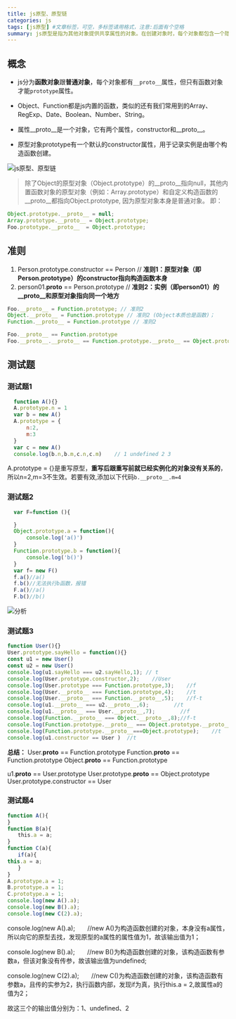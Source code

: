 ```yaml
---
title: js原型、原型链
categories: js
tags: [js原型] #文章标签，可空，多标签请用格式，注意:后面有个空格
summary: js原型是指为其他对象提供共享属性的对象。在创建对象时，每个对象都包含一个隐式引用指向它的原型对象或者null。<br> 原型也是对象，因此它也有自己的原型，这样构成一个原型链。
---
```


## 概念

- js分为**函数对象**跟**普通对象**，每个对象都有`__proto__`属性，但只有函数对象才能`prototype`属性。

- Object、Function都是js内置的函数，类似的还有我们常用到的Array、RegExp、Date、Boolean、Number、String。

- 属性__proto__是一个对象，它有两个属性，constructor和__proto__。

- 原型对象prototype有一个默认的constructor属性，用于记录实例是由哪个构造函数创建。


![js原型、原型链](./js-prototype-01.jpeg)


> 除了Object的原型对象（Object.prototype）的__proto__指向null，其他内置函数对象的原型对象（例如：Array.prototype）和自定义构造函数的
__proto__都指向Object.prototype, 因为原型对象本身是普通对象。
即：
```javascript
Object.prototype.__proto__ = null;
Array.prototype.__proto__ = Object.prototype;
Foo.prototype.__proto__  = Object.prototype;
```

## 准则
1. Person.prototype.constructor == Person 
// **准则1：原型对象（即Person.prototype）的constructor指向构造函数本身**
2. person01.__proto__ == Person.prototype 
// **准则2：实例（即person01）的__proto__和原型对象指向同一个地方**

```javascript
Foo.__proto__ = Function.prototype; // 准则2
Object.__proto__ = Function.prototype // 准则2 (Object本质也是函数)；
Function.__proto__ = Function.prototype // 准则2
```

```javascript
Foo.__proto__ == Function.prototype
Foo.__proto__.__proto__ == Function.prototype.__proto__ == Object.prototype
```



## 测试题
### 测试题1
```javascript
  function A(){}
  A.prototype.n = 1
  var b = new A()
  A.prototype = {
      n:2,
      m:3
  }
  var c = new A()
  console.log(b.n,b.m,c.n,c.m)    // 1 undefined 2 3
```
A.prototype = {}是重写原型，**重写后跟重写前就已经实例化的对象没有关系的**，所以n=2,m=3不生效。若要有效,添加以下代码`b.__proto__.m=4`

### 测试题2
```javascript
  var F=function (){

  }
  Object.prototype.a = function(){
      console.log('a()')
  }
  Function.prototype.b = function(){
      console.log('b()')
  }
  var f= new F()
  f.a()//a()
  f.b()//无法执行b函数，报错
  F.a()//a()
  F.b()//b()
```
![分析](./js-prototype-02.png)

### 测试题3
```javascript {highlight=[9,12,15]}
function User(){}
User.prototype.sayHello = function(){}
const u1 = new User()
const u2 = new User()
console.log(u1.sayHello === u2.sayHello,1); // t
console.log(User.prototype.constructor,2);    //User
console.log(User.prototype === Function.prototype,3);    //f
console.log(User.__proto__ === Function.prototype,4);    //t
console.log(User.__proto__ === Function.__proto__,5);    //f-t
console.log(u1.__proto__ === u2.__proto__,6);        //t
console.log(u1.__proto__ === User.__proto__,7);        //f
console.log(Function.__proto__ === Object.__proto__,8);//f-t
console.log(Function.prototype.__proto__ === Object.prototype.__proto__,9);    //f
console.log(Function.prototype.__proto__===Object.prototype);    //t
console.log(u1.constructor == User )  //t
```

**总结：**
User.__proto__ == Function.prototype
Function.__proto__ == Function.prototype
Object.__proto__ == Function.prototype

u1.__proto__ == User.prototype
User.prototype.__proto__ == Object.prototype
User.prototype.constructor == User


### 测试题4
```javascript
function A(){
}
function B(a){
　　this.a = a;
}
function C(a){
　　if(a){
this.a = a;
　　}
}
A.prototype.a = 1;
B.prototype.a = 1;
C.prototype.a = 1;
console.log(new A().a);
console.log(new B().a);
console.log(new C(2).a);
```

console.log(new A().a);　　//new A()为构造函数创建的对象，本身没有a属性，所以向它的原型去找，发现原型的a属性的属性值为1，故该输出值为1；

console.log(new B().a);　　//new B()为构造函数创建的对象，该构造函数有参数a，但该对象没有传参，故该输出值为undefined;

console.log(new C(2).a);　　//new C()为构造函数创建的对象，该构造函数有参数a，且传的实参为2，执行函数内部，发现if为真，执行this.a = 2,故属性a的值为2；

故这三个的输出值分别为：1、undefined、2

